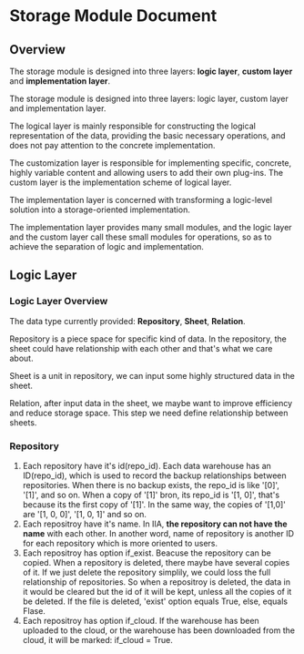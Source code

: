 # Storage Module Document
## Overview
The storage module is designed into three layers: **logic layer**, **custom layer** and **implementation layer**.  

The storage module is designed into three layers: logic layer, custom layer and implementation layer.  

The logical layer is mainly responsible for constructing the logical representation of the data, providing the basic necessary operations, and does not pay attention to the concrete implementation.  

The customization layer is responsible for implementing specific, concrete, highly variable content and allowing users to add their own plug-ins. The custom layer is the implementation scheme of logical layer.  

The implementation layer is concerned with transforming a logic-level solution into a storage-oriented implementation.  

The implementation layer provides many small modules, and the logic layer and the custom layer call these small modules for operations, so as to achieve the separation of logic and implementation.  

## Logic Layer
### Logic Layer Overview
The data type currently provided: **Repository**, **Sheet**, **Relation**.  

Repository is a piece space for specific kind of data. In the repository, the sheet could have relationship with each other and that's what we care about.  

Sheet is a unit in repository, we can input some highly structured data in the sheet.

Relation, after input data in the sheet, we maybe want to improve efficiency and reduce storage space. This step we need define relationship between sheets.

### Repository
1. Each repository have it's id(repo_id). 
Each data warehouse has an ID(repo_id), which is used to record the backup relationships between repositories. When there is no backup exists, the repo_id is like '[0]', '[1]', and so on. When a copy of '[1]' bron, its repo_id is '[1, 0]', that's because its the first copy of '[1]'. In the same way, the copies of '[1,0]' are '[1, 0, 0]', '[1, 0, 1]' and so on.
2. Each repositroy have it's name.
In IIA, **the repository can not have the name** with each other. In another word, name of repository is another ID for each repository which is more oriented to users.
3. Each repositroy has option if_exist.
Beacuse the repository can be copied. When a repository is deleted, there maybe have several copies of it. If we just delete the repository simplily, we could loss the full relationship of repositories. So when a repositroy is deleted, the data in it would be cleared but the id of it will be kept, unless all the copies of it be deleted. If the file is deleted, 'exist' option equals True, else, equals Flase.
4. Each repositroy has option if_cloud. 
If the warehouse has been uploaded to the cloud, or the warehouse has been downloaded from the cloud, it will be marked: if_cloud = True.

